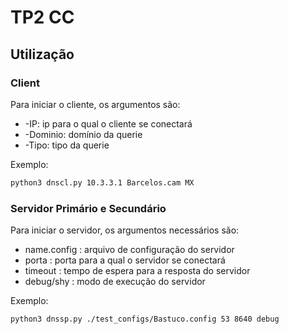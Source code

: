 # TP2 CC

## Utilização

### Client

Para iniciar o cliente, os argumentos são:

* -IP: ip para o qual o cliente se conectará
* -Dominio: domínio da querie
* -Tipo: tipo da querie

Exemplo:

```bash
python3 dnscl.py 10.3.3.1 Barcelos.cam MX
```

### Servidor Primário e Secundário

Para iniciar o servidor, os argumentos necessários são:

* name.config : arquivo de configuração do servidor
* porta : porta para a qual o servidor se conectará
* timeout : tempo de espera para a resposta do servidor
* debug/shy : modo de execução do servidor

Exemplo:

```bash
python3 dnssp.py ./test_configs/Bastuco.config 53 8640 debug
```
